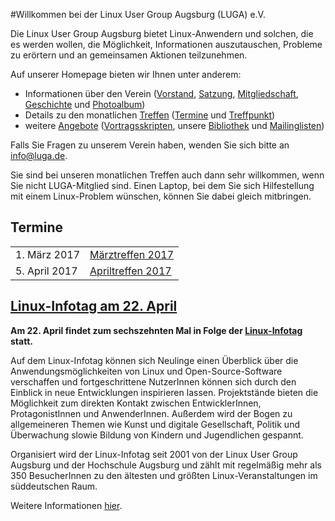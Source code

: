 #Willkommen bei der Linux User Group Augsburg (LUGA) e.V.

Die Linux User Group Augsburg bietet Linux-Anwendern und solchen, die es werden wollen, die Möglichkeit, Informationen auszutauschen, Probleme zu erörtern und an gemeinsamen Aktionen teilzunehmen.

Auf unserer Homepage bieten wir Ihnen unter anderem:

* Informationen über den Verein ([Vorstand](/Wir_ueber_uns/Kontakte/), 
[Satzung](/Wir_ueber_uns/Satzung/), [Mitgliedschaft](/Wir_ueber_uns/Mitgliedschaft/), 
[Geschichte](/Wir_ueber_uns/Geschichte/) und [Photoalbum](/Wir_ueber_uns/Album/))
* Details zu den monatlichen [Treffen](/Treffen/) ([Termine](/Treffen/Termine/) und 
[Treffpunkt](/Treffen/Treffpunkt/))
* weitere [Angebote](/Angebote/) ([Vortragsskripten](/Angebote/Vortraege/),
unsere [Bibliothek](/Angebote/Bibliothek/) und [Mailinglisten](/Angebote/Mailinglisten/))

Falls Sie Fragen zu unserem Verein haben, wenden Sie sich bitte an info@luga.de.

Sie sind bei unseren monatlichen Treffen auch dann sehr willkommen, wenn Sie nicht LUGA-Mitglied sind. Einen Laptop, bei dem Sie sich Hilfestellung mit einem Linux-Problem wünschen, können Sie dabei gleich mitbringen. 

## Termine
|||
|-|-|
|1. März 2017|[Märztreffen 2017](/Treffen/Termine/03_2017/)|
|5. April 2017|[Apriltreffen 2017](/Treffen/Termine/04_2017/)|

## [Linux-Infotag am 22. April](/Aktionen/LIT-2017/)

**Am 22. April findet zum sechszehnten Mal in Folge der
[Linux-Infotag](/Aktionen/LIT-2017/) statt.**

Auf dem Linux-Infotag können sich Neulinge einen Überblick über die Anwendungsmöglichkeiten von Linux und Open-Source-Software verschaffen und fortgeschrittene NutzerInnen können sich durch den Einblick in neue Entwicklungen inspirieren lassen. Projektstände bieten die Möglichkeit zum direkten Kontakt zwischen EntwicklerInnen, ProtagonistInnen und AnwenderInnen. Außerdem wird der Bogen zu allgemeineren Themen wie Kunst und digitale Gesellschaft, Politik und Überwachung slowie Bildung von Kindern und Jugendlichen gespannt.
                                                                                                      
Organisiert wird der Linux-Infotag seit 2001 von der Linux User Group Augsburg und der Hochschule Augsburg und zählt mit regelmäßig mehr als 350 BesucherInnen zu den ältesten und größten Linux-Veranstaltungen im süddeutschen Raum.

Weitere Informationen [hier](/Aktionen/LIT-2017/).
